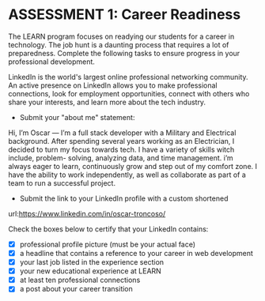 # ASSESSMENT 1: Career Readiness

The LEARN program focuses on readying our students for a career in technology. The job hunt is a daunting process that requires a lot of preparedness. Complete the following tasks to ensure progress in your professional development.

LinkedIn is the world's largest online professional networking community. An active presence on LinkedIn allows you to make professional connections, look for employment opportunities, connect with others who share your interests, and learn more about the tech industry.

- Submit your "about me" statement:

Hi, I’m Oscar —  I’m a full stack developer with a Military and Electrical background.
After spending several years working as an Electrician, I decided to turn my focus towards tech. I have a variety of skills witch include, problem- solving, analyzing data, and time management. i’m always eager to learn, continuously grow and step out of my comfort zone. I have the ability to work independently, as well as collaborate as part of a team to run a successful project.

- Submit the link to your LinkedIn profile with a custom shortened 

url:https://www.linkedin.com/in/oscar-troncoso/

Check the boxes below to certify that your LinkedIn contains:

- [X] professional profile picture (must be your actual face)
- [X] a headline that contains a reference to your career in web development
- [X] your last job listed in the experience section
- [X] your new educational experience at LEARN
- [X] at least ten professional connections
- [X] a post about your career transition
